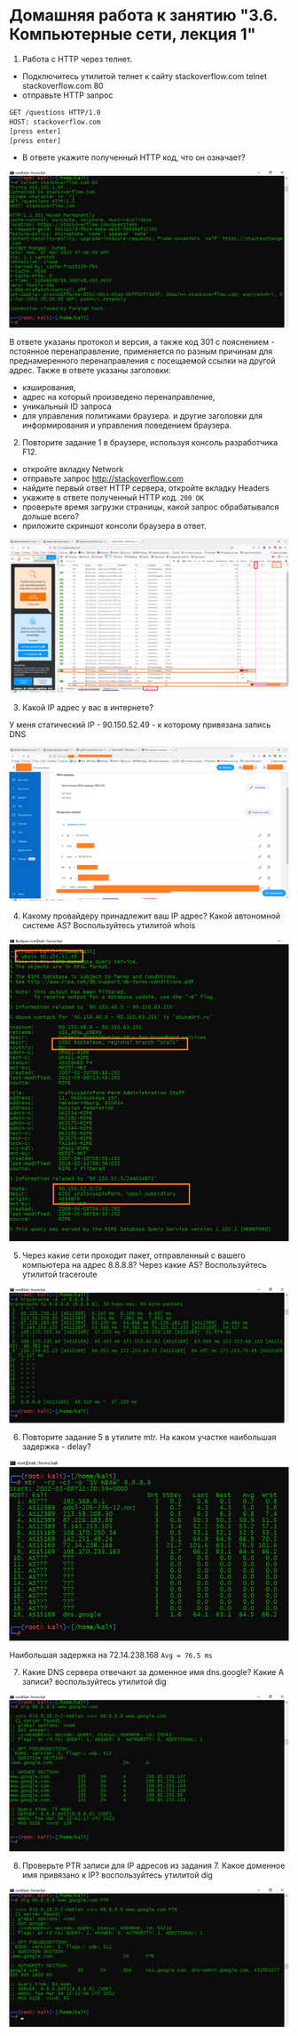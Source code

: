 # Домашняя работа к занятию "3.6. Компьютерные сети, лекция 1"

1. Работа c HTTP через телнет.

- Подключитесь утилитой телнет к сайту stackoverflow.com telnet stackoverflow.com 80
- отправьте HTTP запрос

```BASH
GET /questions HTTP/1.0
HOST: stackoverflow.com
[press enter]
[press enter]
```
- В ответе укажите полученный HTTP код, что он означает?

![img.png](img.png)

В ответе указаны протокол и версия, а также код 301 с пояснением - пстоянное перенаправление, применяется по разным 
причинам для преднамеренного перенаправления с посещаемой ссылки на другой адрес.
Также в ответе указаны заголовки:
- кэширования, 
- адрес на который произведено перенаправление, 
- уникальный ID запроса
- для управления политиками браузера.
и другие заголовки для информирования и управления поведением браузера.

2. Повторите задание 1 в браузере, используя консоль разработчика F12.

- откройте вкладку Network
- отправьте запрос http://stackoverflow.com 
- найдите первый ответ HTTP сервера, откройте вкладку Headers 
- укажите в ответе полученный HTTP код. ```200 OK```
- проверьте время загрузки страницы, какой запрос обрабатывался дольше всего? 
- приложите скриншот консоли браузера в ответ.

![img_1.png](img_1.png)

3. Какой IP адрес у вас в интернете? 

У меня статический IP - 90.150.52.49 - к которому привязана запись DNS

![img_2.png](img_2.png)

4. Какому провайдеру принадлежит ваш IP адрес? Какой автономной системе AS? Воспользуйтесь утилитой whois 

![img_3.png](img_3.png)

5. Через какие сети проходит пакет, отправленный с вашего компьютера на адрес 8.8.8.8? Через какие AS? Воспользуйтесь утилитой traceroute 

![img_4.png](img_4.png)

6. Повторите задание 5 в утилите mtr. На каком участке наибольшая задержка - delay?

![img_5.png](img_5.png)

Наибольшая задержка на 72.14.238.168 `Avg = 76.5 ms`

7. Какие DNS сервера отвечают за доменное имя dns.google? Какие A записи? воспользуйтесь утилитой dig 

![img_6.png](img_6.png)

8. Проверьте PTR записи для IP адресов из задания 7. Какое доменное имя привязано к IP? воспользуйтесь утилитой dig

![img_7.png](img_7.png)
